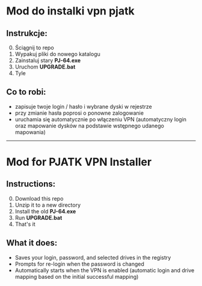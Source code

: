 # Mod do instalki vpn pjatk

## Instrukcje:
0. Ściągnij to repo
1. Wypakuj pliki do nowego katalogu
2. Zainstaluj stary **PJ-64.exe**
3. Uruchom **UPGRADE.bat**
4. Tyle

## Co to robi:
- zapisuje twoje login / hasło i wybrane dyski w rejestrze
- przy zmianie hasła poprosi o ponowne zalogowanie
- uruchamia się automatycznie po włączeniu VPN (automatyczny login oraz mapowanie dysków na podstawie wstępnego udanego mapowania)

-----------------------------------------------------------------------------------------------

# Mod for PJATK VPN Installer  

## Instructions:
0. Download this repo
1. Unzip it to a new directory
1. Install the old **PJ-64.exe**  
2. Run **UPGRADE.bat**  
3. That's it  

## What it does:  
- Saves your login, password, and selected drives in the registry  
- Prompts for re-login when the password is changed  
- Automatically starts when the VPN is enabled (automatic login and drive mapping based on the initial successful mapping)
